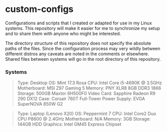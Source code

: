 # custom-configs
Configurations and scripts that I created or adapted for use in my Linux systems. This repository will make it easier for me to synchronize my setup and to share them with anyone who might be interested.

The directory structure of this repository does not specify the absolute paths of the files. Since the configuration process may very wildly between different distros any caveats are noted in the comments or elsewhere. Shared files between systems will go in the root directory of this repository.

### Systems
> Type: Desktop
OS: Mint 17.3 Rosa
CPU: Intel Core i5-4690K @ 3.5GHz
Motherboard: MSI Z97 Gaming 5
Memory: PNY XLR8 8GB DDR3 1866
Storage: 500GB Maxtor 6H500F0
Video Card: Sapphire Radeon R9 290 DX12
Case: Corsair 760T Full-Tower
Power Supply: EVGA SuperNOVA 850W G2

> Type: Laptop (Lenovo X20)
OS: Peppermint 7
CPU: Intel Core2 Duo CPU P8600 @ 2.4GHz
Motherboard: N/A
Memory: 3GB
Storage: 144GB HDD
Graphics: Intel GM45 Express Chipset

